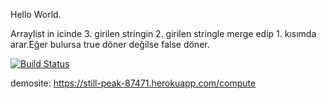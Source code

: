 Hello World.

Arraylist in icinde 3. girilen stringin 2. girilen stringle merge edip 1. kısımda arar.Eğer bulursa true döner değilse false döner.


[![Build Status](https://travis-ci.org/denizhanaydinli/myDemoApp.svg?branch=master)](https://travis-ci.org/denizhanaydinli/myDemoApp)

demosite:  https://still-peak-87471.herokuapp.com/compute 
